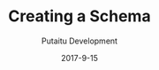---
title: 'Creating a Schema'
description: 'A quick guide on creating Schemas'
sections:
    -
        template: richTextSection
        text: "<p>&nbsp;</p>\n\n<h2 id=\"field-and-content-schemas\">Field and Content Schemas</h2>\n\n<p>&nbsp;</p>\n\n<p>&nbsp;</p>\n\n<p>So you may have noticed that there are 2 types of Schemas: Field and Content. They are configured more or less the same way, but serve very different purposes.</p>\n\n<p>&nbsp;</p>\n\n<p>&nbsp;</p>\n\n<h3 id=\"content-schema\">Content Schema</h3>\n\n<p>&nbsp;</p>\n\n<p>&nbsp;</p>\n\n<p>A Content Schema is used for pages and other nodes in the Content tree, such as global site settings.<br />\nAll Content Schemas derive from the &quot;ContentBase&quot; Schema.<br />\nYou can create a new Schema as a direct child of &quot;ContentBase&quot;, or you can use the &quot;Page&quot; Schema, if you are building a Schema for a web page.<br />\nProperties that are unique to Content Schemas:</p>\n\n<p>&nbsp;</p>\n\n<ul>\n\t<li>Tabs for categorising your fields</li>\n\t<li>Default tab selector</li>\n\t<li>Allowed Child Schemas for structuring your Content</li>\n</ul>\n\n<h3 id=\"field-schema\">Field Schema</h3>\n\n<p>A Field Schema is used for defining fields within a Content node.<br />\nProperties that are unique to Field Scemas:</p>\n\n<ul>\n\t<li>Field editor for editing the value of the field</li>\n\t<li>Preview template for rendering friendly-looking versions of your fields (uses the <code>&lt;p&gt;${ value }&lt;/p&gt;</code> syntax)</li>\n</ul>\n"
level: beginner
meta:
    id: 694f989fac00605ec96bfc473581e1f016ca8dbc
    parentId: bf70856caed6633b734d5b0e7b61a651305571f1
    language: en
date: '2017-9-15'
author: 'Putaitu Development'
permalink: /guides/creating-a-schema/
layout: sectionPage
---